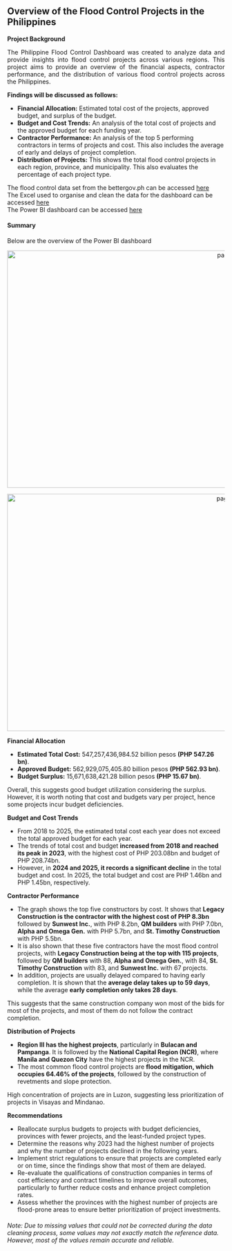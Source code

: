 ## Overview of the Flood Control Projects in the Philippines

**Project Background**

<p align="justify"> The Philippine Flood Control Dashboard was created to analyze data and provide insights into flood control projects across various regions. This project aims to provide an overview of the financial aspects, contractor performance, and the distribution of various flood control projects across the Philippines. </p>

**Findings will be discussed as follows:**
- **Financial Allocation:** Estimated total cost of the projects, approved budget, and surplus of the budget.
- **Budget and Cost Trends:** An analysis of the total cost of projects and the approved budget for each funding year.
- **Contractor Performance:** An analysis of the top 5 performing contractors in terms of projects and cost. This also includes the average of early and delays of project completion.
- **Distribution of Projects:** This shows the total flood control projects in each region, province, and municipality. This also evaluates the percentage of each project type.

The flood control data set from the bettergov.ph can be accessed [here](https://bettergov.ph/flood-control-projects)    
The Excel used to organise and clean the data for the dashboard can be accessed [here](https://github.com/jasminerendorio/Data_Project/blob/main/Flood%20Control%20Project%20-%20Data.xlsx)    
The Power BI dashboard can be accessed [here](https://github.com/jasminerendorio/Data_Project/blob/main/Flood%20Control%20Project.pbix)

#### Summary

Below are the overview of the Power BI dashboard

<p align="center"> <img width="1000" height="550" alt="page 1" src="https://github.com/user-attachments/assets/bebf5b47-0a38-4472-8e9e-e27971d3167f" /> </p>

<p align="center"> <img width="1000" height="550" alt="page 2" src="https://github.com/user-attachments/assets/e9a4af88-3a88-4e95-a76d-430f169599f3" /> </p> 

**Financial Allocation**
- **Estimated Total Cost:** 547,257,436,984.52  billion pesos **(PHP 547.26 bn)**. 
- **Approved Budget:** 562,929,075,405.80 billion pesos **(PHP 562.93 bn)**.
- **Budget Surplus:** 15,671,638,421.28 billion pesos **(PHP 15.67 bn)**.

Overall, this suggests good budget utilization considering the surplus. However, it is worth noting that cost and budgets vary per project, hence some projects incur budget deficiencies.

**Budget and Cost Trends**
- From 2018 to 2025, the estimated total cost each year does not exceed the total approved budget for each year.
- The trends of total cost and budget **increased from 2018 and reached its peak in 2023**, with the highest cost of PHP 203.08bn and budget of PHP 208.74bn.
- However, in **2024 and 2025, it records a significant decline** in the total budget and cost. In 2025, the total budget and cost are PHP 1.46bn and PHP 1.45bn, respectively.
  
**Contractor Performance**
- The graph shows the top five constructors by cost. It shows that **Legacy Construction is the contractor with the highest cost of PHP 8.3bn** followed by **Sunwest Inc.**, with PHP 8.2bn, **QM builders** with PHP 7.0bn, **Alpha and Omega Gen.** with PHP 5.7bn, and **St. Timothy Construction** with PHP 5.5bn.
- It is also shown that these five contractors have the most flood control projects, with **Legacy Construction being at the top with 115 projects**, followed by **QM builders** with 88, **Alpha and Omega Gen.**, with 84, **St. Timothy Construction** with 83, and **Sunwest Inc.** with 67 projects.
- In addition, projects are usually delayed compared to having early completion. It is shown that the **average delay takes up to 59 days**, while the average **early completion only takes 28 days**.

This suggests that the same construction company won most of the bids for most of the projects, and most of them do not follow the contract completion. 

**Distribution of Projects**
- **Region III has the highest projects**, particularly in **Bulacan and Pampanga**.  It is followed by the **National Capital Region (NCR)**, where **Manila and Quezon City** have the highest projects in the NCR.
- The most common flood control projects are **flood mitigation, which occupies 64.46% of the projects**, followed by the construction of revetments and slope protection.

High concentration of projects are in Luzon, suggesting less prioritization of projects in Visayas and Mindanao.

**Recommendations**
- Reallocate surplus budgets to projects with budget deficiencies, provinces with fewer projects, and the least-funded project types.
- Determine the reasons why 2023 had the highest number of projects and why the number of projects declined in the following years.
- Implement strict regulations to ensure that projects are completed early or on time, since the findings show that most of them are delayed.
- Re-evaluate the qualifications of construction companies in terms of cost efficiency and contract timelines to improve overall outcomes, particularly to further reduce costs and enhance project completion rates.
- Assess whether the provinces with the highest number of projects are flood-prone areas to ensure better prioritization of project investments.

###### Note: Due to missing values that could not be corrected during the data cleaning process, some values may not exactly match the reference data. However, most of the values remain accurate and reliable.








